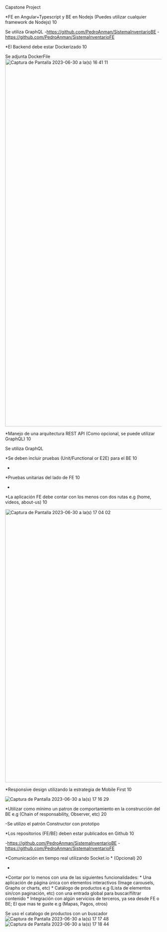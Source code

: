 Capstone Project

*FE en Angular+Typescript y BE en Nodejs (Puedes utilizar cualquier framework de Nodejs)	10

Se utiliza GraphQL
-https://github.com/PedroAnman/SistemaInventarioBE
-https://github.com/PedroAnman/SistemaInventarioFE

*El Backend debe estar Dockerizado	10

Se adjunta DockerFile
<img width="1179" alt="Captura de Pantalla 2023-06-30 a la(s) 16 41 11" src="https://github.com/PedroAnman/WizeLine/assets/61468851/9a0b7334-8589-48c2-88c7-bed5f403cbfd">

*Manejo de una arquitectura REST API (Como opcional, se puede utilizar GraphQL)	10

Se utiliza GraphQL

*Se deben incluir pruebas (Unit/Functional or E2E) para el BE	10

-

*Pruebas unitarias del lado de FE	10

-

*La aplicación FE debe contar con los menos con dos rutas e.g (home, videos, about-us)	10

<img width="877" alt="Captura de Pantalla 2023-06-30 a la(s) 17 04 02" src="https://github.com/PedroAnman/WizeLine/assets/61468851/de34565b-de65-4d6d-ae53-e80f4a28231e">

*Responsive design utilizando la estrategia de Mobile First	10

![Captura de Pantalla 2023-06-30 a la(s) 17 16 29](https://github.com/PedroAnman/WizeLine/assets/61468851/9cc12512-7ce7-4f0c-b6b2-0e153b0cc2f5)

*Utilizar como mínimo un patron de comportamiento en la construcción del BE e.g (Chain of responsability, Observer, etc)	20

-Se utilizo el patrón Constructor con prototipo

*Los repositorios (FE/BE) deben estar publicados en Github	10

-https://github.com/PedroAnman/SistemaInventarioBE
-https://github.com/PedroAnman/SistemaInventarioFE

*Comunicación en tiempo real utilizando Socket.io * (Opcional)	20

-

*Contar por lo menos con una de las siguientes funcionalidades:
    * Una aplicación de página única con elementos interactivos (Image carousels, Graphs or charts, etc)
    * Catálogo de productos e.g (Lista de elementos sin/con paginación, etc) con una entrada global para buscar/filtrar contenido
    * Integración con algún servicios de terceros, ya sea desde FE o BE; El que mas te guste e.g (Mapas, Pagos, otros)

Se uso el catalogo de productos con un buscador
![Captura de Pantalla 2023-06-30 a la(s) 17 17 48](https://github.com/PedroAnman/WizeLine/assets/61468851/11a89404-4b66-4b19-95de-4c9e221387d0)
![Captura de Pantalla 2023-06-30 a la(s) 17 18 44](https://github.com/PedroAnman/WizeLine/assets/61468851/60369cc9-08e5-4018-8575-fc81c2071687)

